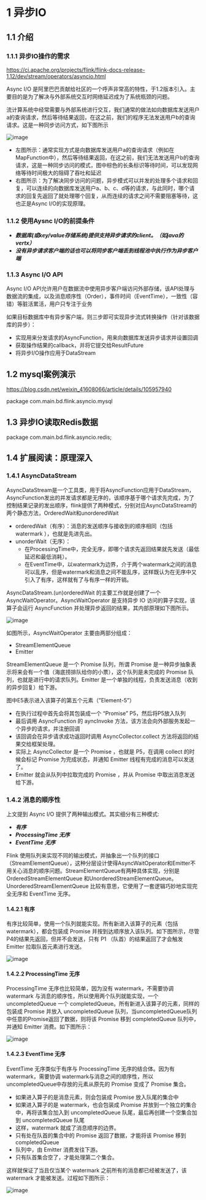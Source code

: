 # 1 异步IO

## 1.1 介绍

### 1.1.1 异步IO操作的需求

https://ci.apache.org/projects/flink/flink-docs-release-1.12/dev/stream/operators/asyncio.html

Async I/O 是阿里巴巴贡献给社区的一个呼声非常高的特性，于1.2版本引入。主要目的是为了解决与外部系统交互时网络延迟成为了系统瓶颈的问题。

流计算系统中经常需要与外部系统进行交互，我们通常的做法如向数据库发送用户a的查询请求，然后等待结果返回，在这之前，我们的程序无法发送用户b的查询请求。这是一种同步访问方式，如下图所示

![image](https://user-images.githubusercontent.com/75486726/178669586-0fe29b68-27e5-4249-9f3d-2ff6fe5e4e97.png)

- 左图所示：通常实现方式是向数据库发送用户a的查询请求（例如在MapFunction中），然后等待结果返回，在这之前，我们无法发送用户b的查询请求，这是一种同步访问的模式，图中棕色的长条标识等待时间，可以发现网络等待时间极大的阻碍了吞吐和延迟
- 右图所示：为了解决同步访问的问题，异步模式可以并发的处理多个请求和回复，可以连续的向数据库发送用户a、b、c、d等的请求，与此同时，哪个请求的回复先返回了就处理哪个回复，从而连续的请求之间不需要阻塞等待，这也正是Async I/O的实现原理。

### 1.1.2 使用Aysnc I/O的前提条件
- ___数据库(或key/value存储系统)提供支持异步请求的client。（如java的vertx）___
- ___没有异步请求客户端的话也可以将同步客户端丢到线程池中执行作为异步客户端___

### 1.1.3 Async I/O API
Async I/O API允许用户在数据流中使用异步客户端访问外部存储，该API处理与数据流的集成，以及消息顺序性（Order），事件时间（EventTime），一致性（容错）等脏活累活，用户只专注于业务

如果目标数据库中有异步客户端，则三步即可实现异步流式转换操作（针对该数据库的异步）：
- 实现用来分发请求的AsyncFunction，用来向数据库发送异步请求并设置回调
- 获取操作结果的callback，并将它提交给ResultFuture
- 将异步I/O操作应用于DataStream


## 1.2 mysql案例演示
https://blog.csdn.net/weixin_41608066/article/details/105957940

package com.main.bd.flink.asyncio.mysql

## 1.3 异步IO读取Redis数据
package com.main.bd.flink.asyncio.redis;

## 1.4 扩展阅读：原理深入

### 1.4.1 AsyncDataStream
AsyncDataStream是一个工具类，用于将AsyncFunction应用于DataStream，AsyncFunction发出的并发请求都是无序的，该顺序基于哪个请求先完成，为了控制结果记录的发出顺序，flink提供了两种模式，分别对应AsyncDataStream的两个静态方法，OrderedWait和unorderedWait
- orderedWait（有序）：消息的发送顺序与接收到的顺序相同（包括 watermark ），也就是先进先出。
- unorderWait（无序）：
    - 在ProcessingTime中，完全无序，即哪个请求先返回结果就先发送（最低延迟和最低消耗）。
    - 在EventTime中，以watermark为边界，介于两个watermark之间的消息可以乱序，但是watermark和消息之间不能乱序，这样既认为在无序中又引入了有序，这样就有了与有序一样的开销。

AsyncDataStream.(un)orderedWait 的主要工作就是创建了一个 AsyncWaitOperator。AsyncWaitOperator 是支持异步 IO 访问的算子实现，该算子会运行 AsyncFunction 并处理异步返回的结果，其内部原理如下图所示。

![image](https://user-images.githubusercontent.com/75486726/178669662-43e187bf-ee0b-4cb1-891a-b7a13a21614d.png)

如图所示，AsyncWaitOperator 主要由两部分组成：
- StreamElementQueue
- Emitter

StreamElementQueue 是一个 Promise 队列，所谓 Promise 是一种异步抽象表示将来会有一个值（海底捞排队给你的小票），这个队列是未完成的 Promise 队列，也就是进行中的请求队列。Emitter 是一个单独的线程，负责发送消息（收到的异步回复）给下游。

图中E5表示进入该算子的第五个元素（”Element-5”）
- 在执行过程中首先会将其包装成一个 “Promise” P5，然后将P5放入队列
- 最后调用 AsyncFunction 的 ayncInvoke 方法，该方法会向外部服务发起一个异步的请求，并注册回调
- 该回调会在异步请求成功返回时调用 AsyncCollector.collect 方法将返回的结果交给框架处理。
- 实际上 AsyncCollector 是一个 Promise ，也就是 P5，在调用 collect 的时候会标记 Promise 为完成状态，并通知 Emitter 线程有完成的消息可以发送了。
- Emitter 就会从队列中拉取完成的 Promise ，并从 Promise 中取出消息发送给下游。


### 1.4.2 消息的顺序性
上文提到 Async I/O 提供了两种输出模式。其实细分有三种模式:
- ___有序___
- ___ProcessingTime 无序___
- ___EventTime 无序___

Flink 使用队列来实现不同的输出模式，并抽象出一个队列的接口（StreamElementQueue），这种分层设计使得AsyncWaitOperator和Emitter不用关心消息的顺序问题。StreamElementQueue有两种具体实现，分别是 OrderedStreamElementQueue 和UnorderedStreamElementQueue。UnorderedStreamElementQueue 比较有意思，它使用了一套逻辑巧妙地实现完全无序和 EventTime 无序。

#### 1.4.2.1 有序
有序比较简单，使用一个队列就能实现。所有新进入该算子的元素（包括 watermark），都会包装成 Promise 并按到达顺序放入该队列。如下图所示，尽管P4的结果先返回，但并不会发送，只有 P1 （队首）的结果返回了才会触发 Emitter 拉取队首元素进行发送。

![image](https://user-images.githubusercontent.com/75486726/178669712-10e0fbef-325c-49ba-aebf-ad3c80620d5c.png)

#### 1.4.2.2 ProcessingTime 无序
ProcessingTime 无序也比较简单，因为没有 watermark，不需要协调 watermark 与消息的顺序性，所以使用两个队列就能实现，一个 uncompletedQueue 一个 completedQueue。所有新进入该算子的元素，同样的包装成 Promise 并放入 uncompletedQueue 队列，当uncompletedQueue队列中任意的Promise返回了数据，则将该 Promise 移到 completedQueue 队列中，并通知 Emitter 消费。如下图所示：

![image](https://user-images.githubusercontent.com/75486726/178669728-c256d749-a796-475a-bbb4-48d1b0674670.png)

#### 1.4.2.3 EventTime 无序
EventTime 无序类似于有序与 ProcessingTime 无序的结合体。因为有 watermark，需要协调 watermark与消息之间的顺序性，所以uncompletedQueue中存放的元素从原先的 Promise 变成了 Promise 集合。
- 如果进入算子的是消息元素，则会包装成 Promise 放入队尾的集合中
- 如果进入算子的是 watermark，也会包装成 Promise 并放到一个独立的集合中，再将该集合加入到 uncompletedQueue 队尾，最后再创建一个空集合加到 uncompletedQueue 队尾
- 这样，watermark 就成了消息顺序的边界。
- 只有处在队首的集合中的 Promise 返回了数据，才能将该 Promise 移到completedQueue
- 队列中，由 Emitter 消费发往下游。
- 只有队首集合空了，才能处理第二个集合。

这样就保证了当且仅当某个 watermark 之前所有的消息都已经被发送了，该 watermark 才能被发送。过程如下图所示：

![image](https://user-images.githubusercontent.com/75486726/178669769-3dc8a36d-c7f6-4670-ba43-71384c75e3e9.png)
